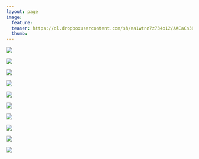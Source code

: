 ```yaml
---
layout: page
image:
  feature:
  teaser: https://dl.dropboxusercontent.com/sh/ea1wtnz7z734o12/AACaCn38Xrxvshy9khHNyKTYa/luontokuvat/kes%C3%A4/8/DS33116-245px.jpg
  thumb:
---
```

[![](https://dl.dropboxusercontent.com/sh/ea1wtnz7z734o12/AACgI1UfoMMRFxuWvyu0sHnwa/luontokuvat/kes%C3%A4/8/DS32951-800px.jpg)](https://dl.dropboxusercontent.com/sh/ea1wtnz7z734o12/AACg4f50kVSwupawYcSESWc8a/luontokuvat/kes%C3%A4/8/DS32951.jpg)

[![](https://dl.dropboxusercontent.com/sh/ea1wtnz7z734o12/AADRiUUvFcVcqIgEcPQKIAm5a/luontokuvat/kes%C3%A4/8/DS32944-800px.jpg)](https://dl.dropboxusercontent.com/sh/ea1wtnz7z734o12/AACXVkteA-0XEpQVa9toHeJya/luontokuvat/kes%C3%A4/8/DS32944.jpg)

[![](https://dl.dropboxusercontent.com/sh/ea1wtnz7z734o12/AAA3-X5ZOaCN6s1ZwNJrd4KQa/luontokuvat/kes%C3%A4/8/DS32957-800px.jpg)](https://dl.dropboxusercontent.com/sh/ea1wtnz7z734o12/AACi1SiSe7dpHTjgsFa02V3ea/luontokuvat/kes%C3%A4/8/DS32957.jpg)

[![](https://dl.dropboxusercontent.com/sh/ea1wtnz7z734o12/AACWxp-20EyTcBZjafRFrERra/luontokuvat/kes%C3%A4/8/DS32963-800px.jpg)](https://dl.dropboxusercontent.com/sh/ea1wtnz7z734o12/AACqLMmUSp-DUk6JtP1NhsxMa/luontokuvat/kes%C3%A4/8/DS32963.jpg)

[![](https://dl.dropboxusercontent.com/sh/ea1wtnz7z734o12/AAC0BJ4t76HB_4gIAp1Hu-IQa/luontokuvat/kes%C3%A4/8/DS33167-800px.jpg)](https://dl.dropboxusercontent.com/sh/ea1wtnz7z734o12/AACM6vRrnDxxvvX7r79L7vBFa/luontokuvat/kes%C3%A4/8/DS33167.jpg)

[![](https://dl.dropboxusercontent.com/sh/ea1wtnz7z734o12/AAC_yhD8jXiOwtJ7IgJgqvU4a/luontokuvat/kes%C3%A4/8/DS33172-800px.jpg)](https://dl.dropboxusercontent.com/sh/ea1wtnz7z734o12/AACMuQUnb5eJy407V4icTfxra/luontokuvat/kes%C3%A4/8/DS33172.jpg)

[![](https://dl.dropboxusercontent.com/sh/ea1wtnz7z734o12/AAAKcOpDWws2Y14JpfmVBFaMa/luontokuvat/kes%C3%A4/8/DS33174-800px.jpg)](https://dl.dropboxusercontent.com/sh/ea1wtnz7z734o12/AAD-AXYA81U98yvQFWn10t9Wa/luontokuvat/kes%C3%A4/8/DS33174.jpg)

[![](https://dl.dropboxusercontent.com/sh/ea1wtnz7z734o12/AAC8lMs7m8znUXRQH4_SHWJRa/luontokuvat/kes%C3%A4/8/DS33066-800px.jpg)](https://dl.dropboxusercontent.com/sh/ea1wtnz7z734o12/AACQoSL4vw-AwYXQcR70EB1ia/luontokuvat/kes%C3%A4/8/DS33066.jpg)

[![](https://dl.dropboxusercontent.com/sh/ea1wtnz7z734o12/AACmhz89xJuPj2-lX2Bgs2N1a/luontokuvat/kes%C3%A4/8/DS33124-800px.jpg)](https://dl.dropboxusercontent.com/sh/ea1wtnz7z734o12/AAAiJLQ2C4lnWvjdwZ2bKJ_pa/luontokuvat/kes%C3%A4/8/DS33124.jpg)

[![](https://dl.dropboxusercontent.com/sh/ea1wtnz7z734o12/AADRRK3FEvvIhdk4bpKqq-cSa/luontokuvat/kes%C3%A4/8/DS33116-800px.jpg)](https://dl.dropboxusercontent.com/sh/ea1wtnz7z734o12/AABameuapncZbf2dz7JvCJ9da/luontokuvat/kes%C3%A4/8/DS33116.jpg)
